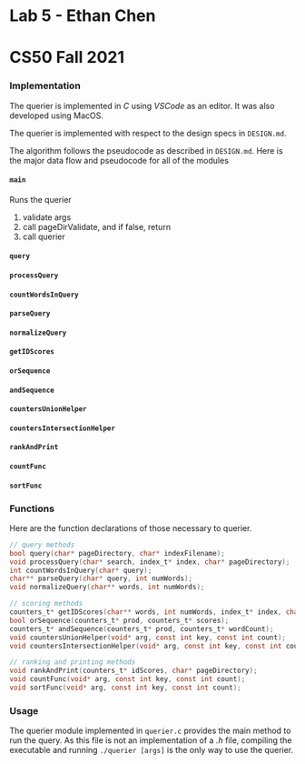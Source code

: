 # Lab 5 - Ethan Chen
# CS50 Fall 2021

### Implementation

The querier is implemented in _C_ using _VSCode_ as an editor. It was also developed using MacOS.

The querier is implemented with respect to the design specs in `DESIGN.md`.

The algorithm follows the pseudocode as described in `DESIGN.md`. Here is the major data flow and pseudocode for all of the modules

#### `main`
Runs the querier

1. validate args
2. call pageDirValidate, and if false, return
3. call querier

#### `query`


#### `processQuery`


#### `countWordsInQuery`


#### `parseQuery`


#### `normalizeQuery`


#### `getIDScores`


#### `orSequence`


#### `andSequence`


#### `countersUnionHelper`


#### `countersIntersectionHelper`


#### `rankAndPrint`


#### `countFunc`


#### `sortFunc`


### Functions

Here are the function declarations of those necessary to querier.

```c
// query methods
bool query(char* pageDirectory, char* indexFilename);
void processQuery(char* search, index_t* index, char* pageDirectory);
int countWordsInQuery(char* query);
char** parseQuery(char* query, int numWords);
void normalizeQuery(char** words, int numWords);

// scoring methods
counters_t* getIDScores(char** words, int numWords, index_t* index, char* pageDirectory);
bool orSequence(counters_t* prod, counters_t* scores);
counters_t* andSequence(counters_t* prod, counters_t* wordCount);
void countersUnionHelper(void* arg, const int key, const int count);
void countersIntersectionHelper(void* arg, const int key, const int count);

// ranking and printing methods
void rankAndPrint(counters_t* idScores, char* pageDirectory);
void countFunc(void* arg, const int key, const int count);
void sortFunc(void* arg, const int key, const int count);
```

### Usage

The querier module implemented in `querier.c` provides the main method to run the query. As this file is not an implementation of a _.h_ file, compiling the executable and running `./querier [args]` is the only way to use the querier.